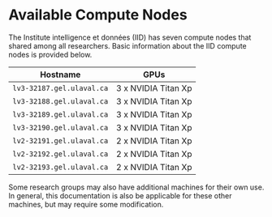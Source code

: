 # Available Compute Nodes

The Institute intelligence et données (IID) has seven compute nodes that shared among all researchers. Basic information about the IID compute nodes is provided below.

| Hostname | GPUs |
| --- | --- |
| `lv3-32187.gel.ulaval.ca` | 3 x NVIDIA Titan Xp |
| `lv3-32188.gel.ulaval.ca` | 3 x NVIDIA Titan Xp |
| `lv3-32189.gel.ulaval.ca` | 3 x NVIDIA Titan Xp |
| `lv3-32190.gel.ulaval.ca` | 3 x NVIDIA Titan Xp |
| `lv2-32191.gel.ulaval.ca` | 2 x NVIDIA Titan Xp |
| `lv2-32192.gel.ulaval.ca` | 2 x NVIDIA Titan Xp |
| `lv2-32193.gel.ulaval.ca` | 2 x NVIDIA Titan Xp |

Some research groups may also have additional machines for their own use. In general, this documentation is also be applicable for these other machines, but may require some modification.
